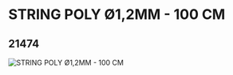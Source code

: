 # STRING POLY Ø1,2MM - 100 CM
## 21474
![STRING POLY Ø1,2MM - 100 CM](https://lc-www-live-s.legocdn.com/media/bricks/5/2/6116677.jpg)
